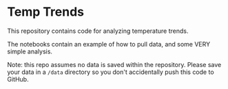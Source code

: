 # Temp Trends
This repository contains code for analyzing temperature trends.

The notebooks contain an example of how to pull data, and some VERY simple analysis.

Note: this repo assumes no data is saved within the repository. Please save your data
in a `/data` directory so you don't accidentally push this code to GitHub.